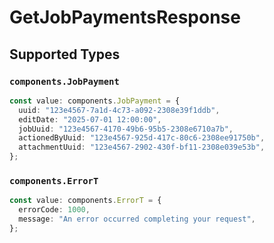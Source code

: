 # GetJobPaymentsResponse


## Supported Types

### `components.JobPayment`

```typescript
const value: components.JobPayment = {
  uuid: "123e4567-7a1d-4c73-a092-2308e39f1ddb",
  editDate: "2025-07-01 12:00:00",
  jobUuid: "123e4567-4170-49b6-95b5-2308e6710a7b",
  actionedByUuid: "123e4567-925d-417c-80c6-2308ee91750b",
  attachmentUuid: "123e4567-2902-430f-bf11-2308e039e53b",
};
```

### `components.ErrorT`

```typescript
const value: components.ErrorT = {
  errorCode: 1000,
  message: "An error occurred completing your request",
};
```

